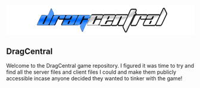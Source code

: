 ![Game Logo](https://raw.githubusercontent.com/ciullaanthonyj/dragcentral/main/images/dclogo.png)

## DragCentral

Welcome to the DragCentral game repository. I figured it was time to try and find all the server files and client files I could and make them publicly accessible incase anyone decided they wanted to tinker with the game!

